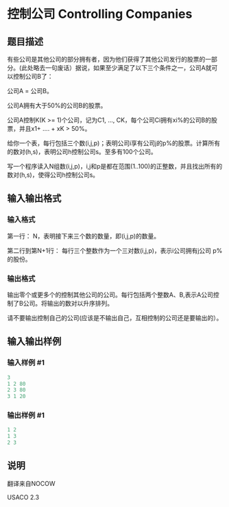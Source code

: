 # 控制公司 Controlling Companies

## 题目描述

有些公司是其他公司的部分拥有者，因为他们获得了其他公司发行的股票的一部分。(此处略去一句废话）据说，如果至少满足了以下三个条件之一，公司A就可以控制公司B了：

公司A = 公司B。

公司A拥有大于50%的公司B的股票。

公司A控制K(K >= 1)个公司，记为C1, ..., CK，每个公司Ci拥有xi%的公司B的股票，并且x1+ .... + xK > 50%。

给你一个表，每行包括三个数(i,j,p)；表明公司i享有公司j的p%的股票。计算所有的数对(h,s)，表明公司h控制公司s。至多有100个公司。

写一个程序读入N组数(i,j,p)，i,j和p是都在范围(1..100)的正整数，并且找出所有的数对(h,s)，使得公司h控制公司s。

## 输入输出格式

### 输入格式

第一行： N，表明接下来三个数的数量，即(i,j,p)的数量。

第二行到第N+1行： 每行三个整数作为一个三对数(i,j,p)，表示i公司拥有j公司 p%的股份。

### 输出格式

输出零个或更多个的控制其他公司的公司。每行包括两个整数A、B,表示A公司控制了B公司。将输出的数对以升序排列。

请不要输出控制自己的公司(应该是不输出自己，互相控制的公司还是要输出的）。

## 输入输出样例

### 输入样例 #1

```cpp
3
1 2 80
2 3 80
3 1 20
```


### 输出样例 #1

```cpp
1 2
1 3
2 3
```


## 说明

翻译来自NOCOW

USACO 2.3

